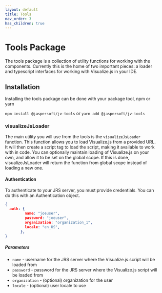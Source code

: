 ```yaml
---
layout: default
title: Tools
nav_order: 3
has_children: true
---
```


# Tools Package

The tools package is a collection of utility functions for working with the components. Currently this is the home of two important pieces: a loader and typescript interfaces for working with Visualize.js in your IDE.

## Installation

Installing the tools package can be done with your package tool, npm or yarn

`npm install @jaspersoft/jv-tools` or `yarn add @jaspersoft/jv-tools`


### visualizeJsLoader

The main utility you will use from the tools is the `visualizeJsLoader` function. This function allows you to load Visualize.js from a provided URL. It will then create a script tag to load the script, making it available to work with in code. You can optionally maintain loading of Visualize.js on your own, and allow it to be set on the global scope. If this is done, visualizeJsLoader will return the function from global scope instead of loading a new one.

#### Authentication

To authenticate to your JRS server, you must provide credentials. You can do this with an Authentication object.

```json
{
  auth: {
         name: "joeuser",
         password: "joeuser",
         organization: "organization_1",
         locale: "en_US",
       },
}
```

##### Parameters

* `name` - username for the JRS server where the Visualize.js script will be loaded from
* `password` - password for the JRS server where the Visualize.js script will be loaded from
* `organization` - (optional) organization for the user
* `locale` - (optional) user locale to use 


